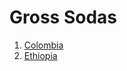 # Gross Sodas

1. [Colombia](https://www.nespresso.com/at/en/order/capsules/coffee-master-origin-colombia)
1. [Ethiopia](https://www.nespresso.com/at/en/order/capsules/coffee-master-origin-ethiopia)
